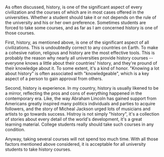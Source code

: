 <!-- All university students should be required to take history courses
	no matter what their field or study is. -->

As often discussed, history, is one of the significant aspect of every civilization
and the courses of which are in most cases offered in the universities. Whether a
student should take it or not depends on the rule of the university and his or her
own preference. Sometimes students are forced to take some courses, and as far as I
am concerned history is one of those courses.

First, history, as mentioned above, is one of the significant aspect of all
civilizations. This is undoubtedly correct to any countries on Earth. To make a
cohesive nation, religous and history are the most effective tools. This is probably
the reason why nearly all universities provide history courses -- everyone knows a
little about their countries' history, and they're pround of their knowledge about
it. To some extent, it's a kind of honor. "Knowing a lot about history" is often
associated with "knowledgeable", which is a key aspect of a person to gain approval
from others.

Second, history is experience. In my country, history is usually likened to be a
mirror, reflecting the pros and cons of everything happened in the contemporary
era. Like, the way Abraham Lincoln has gained support from Americans greatly inspired
many politics individuals and parties to acquire followers, and the story of Micheal
Jackson urged lots of musicians and artists to go towards success. Histroy is not
simply "history", it's a collection of stories about every detail of the world's
development, it's a great learning material. College students really should take
such courses in any condition.

Anyway, taking several courses will not spend too much time. With all those factors
mentioned above considered, it is acceptable for all university students to take
history courses.

